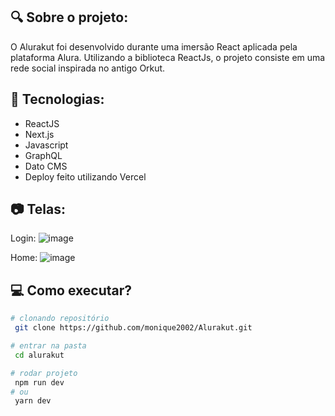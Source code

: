 ## :mag: Sobre o projeto:
O Alurakut foi desenvolvido durante uma imersão React aplicada pela plataforma Alura.
Utilizando a biblioteca ReactJs, o projeto consiste em uma rede social inspirada no antigo Orkut.

## :pushpin: Tecnologias:
- ReactJS
- Next.js
- Javascript
- GraphQL
- Dato CMS
- Deploy feito utilizando Vercel

## :camera: Telas:
Login:
![image](https://user-images.githubusercontent.com/79596886/127030174-1fe6d07c-89d1-4b54-b1e8-bf09ffcf910d.png)

Home:
![image](https://user-images.githubusercontent.com/79596886/127030267-ef5cb179-b7cd-4a63-aebf-f4f870ccb807.png)


## :computer: Como executar?

```bash
# clonando repositório
 git clone https://github.com/monique2002/Alurakut.git

# entrar na pasta
 cd alurakut

# rodar projeto
 npm run dev
# ou
 yarn dev
```




